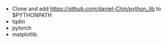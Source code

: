 - Clone and add https://github.com/daniel-Chin/python_lib to $PYTHONPATH  
- tqdm
- pytorch
- matplotlib
